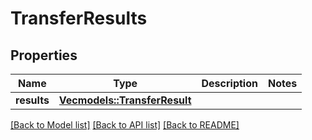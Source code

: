 # TransferResults

## Properties

Name | Type | Description | Notes
------------ | ------------- | ------------- | -------------
**results** | [**Vec<models::TransferResult>**](TransferResult.md) |  | 

[[Back to Model list]](../README.md#documentation-for-models) [[Back to API list]](../README.md#documentation-for-api-endpoints) [[Back to README]](../README.md)


